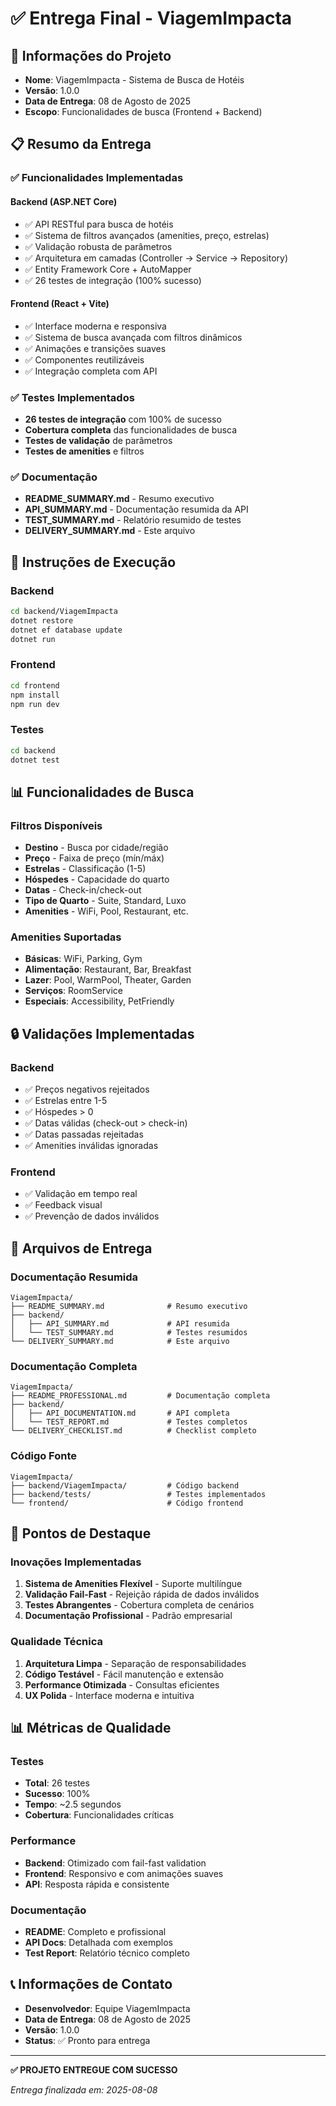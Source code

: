 # ✅ Entrega Final - ViagemImpacta

## 🎯 Informações do Projeto

- **Nome**: ViagemImpacta - Sistema de Busca de Hotéis
- **Versão**: 1.0.0
- **Data de Entrega**: 08 de Agosto de 2025
- **Escopo**: Funcionalidades de busca (Frontend + Backend)

## 📋 Resumo da Entrega

### ✅ Funcionalidades Implementadas

#### Backend (ASP.NET Core)

- ✅ API RESTful para busca de hotéis
- ✅ Sistema de filtros avançados (amenities, preço, estrelas)
- ✅ Validação robusta de parâmetros
- ✅ Arquitetura em camadas (Controller → Service → Repository)
- ✅ Entity Framework Core + AutoMapper
- ✅ 26 testes de integração (100% sucesso)

#### Frontend (React + Vite)

- ✅ Interface moderna e responsiva
- ✅ Sistema de busca avançada com filtros dinâmicos
- ✅ Animações e transições suaves
- ✅ Componentes reutilizáveis
- ✅ Integração completa com API

### ✅ Testes Implementados

- **26 testes de integração** com 100% de sucesso
- **Cobertura completa** das funcionalidades de busca
- **Testes de validação** de parâmetros
- **Testes de amenities** e filtros

### ✅ Documentação

- **README_SUMMARY.md** - Resumo executivo
- **API_SUMMARY.md** - Documentação resumida da API
- **TEST_SUMMARY.md** - Relatório resumido de testes
- **DELIVERY_SUMMARY.md** - Este arquivo

## 🚀 Instruções de Execução

### Backend

```bash
cd backend/ViagemImpacta
dotnet restore
dotnet ef database update
dotnet run
```

### Frontend

```bash
cd frontend
npm install
npm run dev
```

### Testes

```bash
cd backend
dotnet test
```

## 📊 Funcionalidades de Busca

### Filtros Disponíveis

- **Destino** - Busca por cidade/região
- **Preço** - Faixa de preço (mín/máx)
- **Estrelas** - Classificação (1-5)
- **Hóspedes** - Capacidade do quarto
- **Datas** - Check-in/check-out
- **Tipo de Quarto** - Suite, Standard, Luxo
- **Amenities** - WiFi, Pool, Restaurant, etc.

### Amenities Suportadas

- **Básicas**: WiFi, Parking, Gym
- **Alimentação**: Restaurant, Bar, Breakfast
- **Lazer**: Pool, WarmPool, Theater, Garden
- **Serviços**: RoomService
- **Especiais**: Accessibility, PetFriendly

## 🔒 Validações Implementadas

### Backend

- ✅ Preços negativos rejeitados
- ✅ Estrelas entre 1-5
- ✅ Hóspedes > 0
- ✅ Datas válidas (check-out > check-in)
- ✅ Datas passadas rejeitadas
- ✅ Amenities inválidas ignoradas

### Frontend

- ✅ Validação em tempo real
- ✅ Feedback visual
- ✅ Prevenção de dados inválidos

## 📁 Arquivos de Entrega

### Documentação Resumida

```
ViagemImpacta/
├── README_SUMMARY.md              # Resumo executivo
├── backend/
│   ├── API_SUMMARY.md             # API resumida
│   └── TEST_SUMMARY.md            # Testes resumidos
└── DELIVERY_SUMMARY.md            # Este arquivo
```

### Documentação Completa

```
ViagemImpacta/
├── README_PROFESSIONAL.md         # Documentação completa
├── backend/
│   ├── API_DOCUMENTATION.md       # API completa
│   └── TEST_REPORT.md             # Testes completos
└── DELIVERY_CHECKLIST.md          # Checklist completo
```

### Código Fonte

```
ViagemImpacta/
├── backend/ViagemImpacta/         # Código backend
├── backend/tests/                 # Testes implementados
└── frontend/                      # Código frontend
```

## 🎯 Pontos de Destaque

### Inovações Implementadas

1. **Sistema de Amenities Flexível** - Suporte multilíngue
2. **Validação Fail-Fast** - Rejeição rápida de dados inválidos
3. **Testes Abrangentes** - Cobertura completa de cenários
4. **Documentação Profissional** - Padrão empresarial

### Qualidade Técnica

1. **Arquitetura Limpa** - Separação de responsabilidades
2. **Código Testável** - Fácil manutenção e extensão
3. **Performance Otimizada** - Consultas eficientes
4. **UX Polida** - Interface moderna e intuitiva

## 📊 Métricas de Qualidade

### Testes

- **Total**: 26 testes
- **Sucesso**: 100%
- **Tempo**: ~2.5 segundos
- **Cobertura**: Funcionalidades críticas

### Performance

- **Backend**: Otimizado com fail-fast validation
- **Frontend**: Responsivo e com animações suaves
- **API**: Resposta rápida e consistente

### Documentação

- **README**: Completo e profissional
- **API Docs**: Detalhada com exemplos
- **Test Report**: Relatório técnico completo

## 📞 Informações de Contato

- **Desenvolvedor**: Equipe ViagemImpacta
- **Data de Entrega**: 08 de Agosto de 2025
- **Versão**: 1.0.0
- **Status**: ✅ Pronto para entrega

---

**✅ PROJETO ENTREGUE COM SUCESSO**

_Entrega finalizada em: 2025-08-08_
